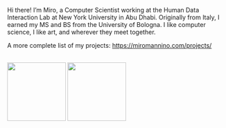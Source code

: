 Hi there! I’m Miro, a Computer Scientist working at the Human Data Interaction Lab at New York University in Abu Dhabi. Originally from Italy, I earned my MS and BS from the University of Bologna. I like computer science, I like art, and wherever they meet together.

A more complete list of my projects: <a href="https://miromannino.com/projects/">https://miromannino.com/projects/</a>

<br/>

<div>
      <a href="#"><img align=top height="135" src="https://github-readme-stats.vercel.app/api/top-langs/?username=miromannino&layout=compact&hide=php,html&count_private=true&hide_title=true)](https://github.com/anuraghazra/github-readme-stats" /></a>
      <a href="#"><img align=top height="135" src="https://github-readme-stats.vercel.app/api?username=miromannino&count_private=true&show_icons=true&disable_animations=true&hide_title=true" /></a>
</div>
  
<!--
[![Readme Card](https://github-readme-stats.vercel.app/api/pin/?username=miromannino&repo=Justified-Gallery)](https://github.com/miromannino/Justified-Gallery)
-->
